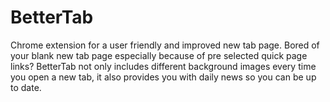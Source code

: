 # BetterTab
Chrome extension for a user friendly and improved new tab page. Bored of your blank new tab page especially because of pre selected quick page links? BetterTab not only includes different background images every time you open a new tab, it also provides you with daily news so you can be up to date.
